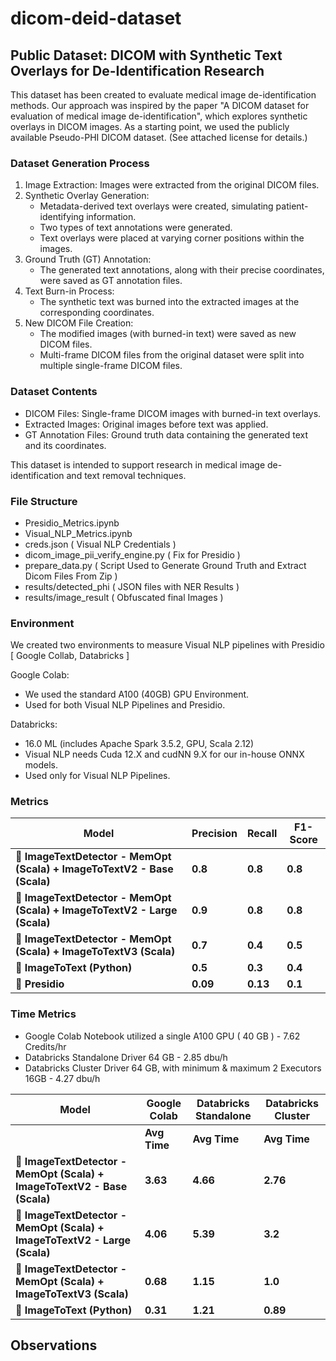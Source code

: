 # dicom-deid-dataset
## Public Dataset: DICOM with Synthetic Text Overlays for De-Identification Research

This dataset has been created to evaluate medical image de-identification methods. Our approach was inspired by the paper "A DICOM dataset for evaluation of medical image de-identification", which explores synthetic overlays in DICOM images. As a starting point, we used the publicly available Pseudo-PHI DICOM dataset. (See attached license for details.)

### Dataset Generation Process
1. Image Extraction: Images were extracted from the original DICOM files.
2. Synthetic Overlay Generation:
    - Metadata-derived text overlays were created, simulating patient-identifying information.
    - Two types of text annotations were generated.
    - Text overlays were placed at varying corner positions within the images.
3. Ground Truth (GT) Annotation:
    - The generated text annotations, along with their precise coordinates, were saved as GT annotation files.
4. Text Burn-in Process:
    - The synthetic text was burned into the extracted images at the corresponding coordinates.
5. New DICOM File Creation:
    - The modified images (with burned-in text) were saved as new DICOM files.
    - Multi-frame DICOM files from the original dataset were split into multiple single-frame DICOM files.
### Dataset Contents
- DICOM Files: Single-frame DICOM images with burned-in text overlays.
- Extracted Images: Original images before text was applied.
- GT Annotation Files: Ground truth data containing the generated text and its coordinates.

This dataset is intended to support research in medical image de-identification and text removal techniques.

### File Structure 

- Presidio_Metrics.ipynb
- Visual_NLP_Metrics.ipynb 
- creds.json ( Visual NLP Credentials )
- dicom_image_pii_verify_engine.py ( Fix for Presidio )
- prepare_data.py ( Script Used to Generate Ground Truth and Extract Dicom Files From Zip )
- results/detected_phi ( JSON files with NER Results )
- results/image_result ( Obfuscated final Images )

### Environment

We created two environments to measure Visual NLP pipelines with Presidio [ Google Collab, Databricks ] 

Google Colab:

- We used the standard A100 (40GB) GPU Environment.
- Used for both Visual NLP Pipelines and Presidio.

Databricks:

 - 16.0 ML (includes Apache Spark 3.5.2, GPU, Scala 2.12)
 - Visual NLP needs Cuda 12.X and cudNN 9.X for our in-house ONNX models.
 - Used only for Visual NLP Pipelines.

### Metrics

| **Model**                                              | **Precision** | **Recall** | **F1-Score** |
|-----------------------------------------------------------|-------------|--------|----------|
| 🚀 **ImageTextDetector - MemOpt (Scala) + ImageToTextV2 - Base (Scala)** | **0.8**     | **0.8** | **0.8**  |
| 🚀 **ImageTextDetector - MemOpt (Scala) + ImageToTextV2 - Large (Scala)** | **0.9**     | **0.8** | **0.8**  |
| 🚀 **ImageTextDetector - MemOpt (Scala) + ImageToTextV3 (Scala)** | **0.7** | **0.4** | **0.5**  |
| 🐍 **ImageToText (Python)**                               | **0.5**     | **0.3** | **0.4**  |
| 🔴 **Presidio**                                           | **0.09**    | **0.13** | **0.1**  |

### Time Metrics 

- Google Colab Notebook utilized a single A100 GPU ( 40 GB ) - 7.62 Credits/hr
- Databricks Standalone Driver 64 GB - 2.85 dbu/h
- Databricks Cluster Driver 64 GB, with minimum & maximum 2 Executors 16GB - 4.27 dbu/h
  
| **Model**                                                   | **Google Colab** | **Databricks Standalone** | **Databricks Cluster** |
|------------------------------------------------------------|----------------|------------------------|------------------------|
|                                                            | **Avg Time**           | **Avg Time** | **Avg Time** |
| 🚀 **ImageTextDetector - MemOpt (Scala) + ImageToTextV2 - Base (Scala)**  | **3.63**              | **4.66**     | **2.76**  |
| 🚀 **ImageTextDetector - MemOpt (Scala) + ImageToTextV2 - Large (Scala)** | **4.06**               | **5.39**     | **3.2**   |
| 🚀 **ImageTextDetector - MemOpt (Scala) + ImageToTextV3 (Scala)**         | **0.68**               | **1.15**     | **1.0**   |
| 🐍 **ImageToText (Python)**                                   | **0.31**               | **1.21**     | **0.89**  |

## Observations 


